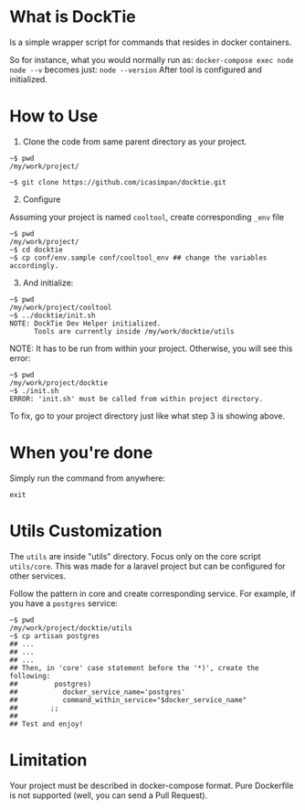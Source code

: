 # What is DockTie

Is a simple wrapper script for commands that resides in docker containers.

So for instance, what you would normally run as:
     `docker-compose exec node node --v`
becomes just:
     `node --version`
After tool is configured and initialized.

# How to Use

1. Clone the code from same parent directory as your project.

```
~$ pwd
/my/work/project/

~$ git clone https://github.com/icasimpan/docktie.git
```

2. Configure

Assuming your project is named `cooltool`, create corresponding `_env` file
```
~$ pwd
/my/work/project/
~$ cd docktie
~$ cp conf/env.sample conf/cooltool_env ## change the variables accordingly.
```

3. And initialize:

```
~$ pwd
/my/work/project/cooltool
~$ ../docktie/init.sh
NOTE: DockTie Dev Helper initialized.
      Tools are currently inside /my/work/docktie/utils
```

NOTE: It has to be run from within your project. Otherwise, you will see this error:
```
~$ pwd
/my/work/project/docktie
~$ ./init.sh
ERROR: 'init.sh' must be called from within project directory.
```
To fix, go to your project directory just like what step 3 is showing above.

# When you're done
Simply run the command from anywhere:
```
exit
```

# Utils Customization

The `utils` are inside "utils" directory. Focus only on the core script `utils/core`.
This was made for a laravel project but can be configured for other services.

Follow the pattern in core and create corresponding service. For example, if you have 
a `postgres` service:

```
~$ pwd
/my/work/project/docktie/utils
~$ cp artisan postgres
## ...
## ...
## ...
## Then, in 'core' case statement before the '*)', create the following:
##         postgres)
##           docker_service_name='postgres'
##           command_within_service="$docker_service_name"
##        ;;
##
## Test and enjoy!
```

# Limitation

Your project must be described in docker-compose format. Pure Dockerfile is not supported (well, you can send a Pull Request).
